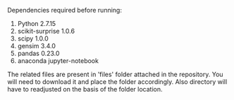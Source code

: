
Dependencies required before running:

1. Python 2.7.15
2. scikit-surprise 1.0.6
3. scipy 1.0.0
4. gensim 3.4.0 
5. pandas 0.23.0
6. anaconda jupyter-notebook

The related files are present in 'files' folder attached in the repository.
You will need to download it and place the folder accordingly.
Also directory will have to readjusted on the basis of the folder location.
